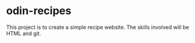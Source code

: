 # odin-recipes
This project is to create a simple recipe website.
The skills involved will be HTML and git.